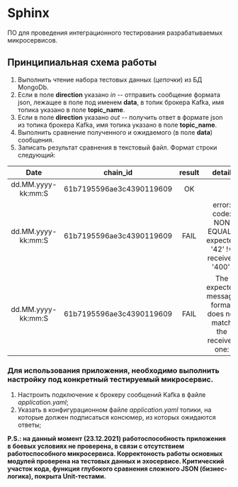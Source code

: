 # Sphinx

ПО для проведения интеграционного тестирования разрабатываемых микросервисов.

## Принципиальная схема работы

1. Выполнить чтение набора тестовых данных (*цепочки*) из БД MongoDb.
2. Если в поле **direction** указано *in* -- отправить сообщение формата json, лежащее в поле под именем **data**, в
   топик брокера Kafka, имя топика указано в поле **topic_name**.
3. Если в поле **direction** указано *out* -- получить ответ в формате json из топика брокера Kafka, имя топика указано
   в поле **topic_name**.
4. Выполнить сравнение полученного и ожидаемого (в поле **data**) сообщения.
5. Записать результат сравнения в текстовый файл. Формат строки следующий:

|        Date       |          chain_id         |  result | detail |
|:-----------------:|:-------------------------:|:-------:|:------:|
| dd.MM.yyyy-kk:mm:S|  61b7195596ae3c4390119609 |    OK   |        |
| dd.MM.yyyy-kk:mm:S|  61b7195596ae3c4390119609 |   FAIL  | error: code: NON EQUALS expected '42' != received '400'. |
| dd.MM.yyyy-kk:mm:S|  61b7195596ae3c4390119609 |   FAIL  | The expected message format does not match the received one: |

### Для использования приложения, необходимо выполнить настройку под конкретный тестируемый микросервис.

1. Настроить подключение к брокеру сообщений Kafka в файле *application.yaml*;
2. Указать в конфигурационном файле *application.yaml* топики, на которые должен подписаться консюмер, из которых
   ожидаются ответы;

**P.S.: на данный момент (23.12.2021) работоспособность приложения в боевых условиях не проверена, в связи с отсутствием
работоспособного микросервиса. Корректоность работы основных модулей проверена на тестовых данных и эхосервисе.
Критический участок кода, функция глубокого сравнения сложного JSON (бизнес-логика), покрыта Unit-тестами.**
